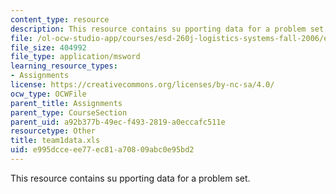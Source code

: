 ```yaml
---
content_type: resource
description: This resource contains su pporting data for a problem set.
file: /ol-ocw-studio-app/courses/esd-260j-logistics-systems-fall-2006/e995dcceee77ec81a70809abc0e95bd2_team1data.xls
file_size: 404992
file_type: application/msword
learning_resource_types:
- Assignments
license: https://creativecommons.org/licenses/by-nc-sa/4.0/
ocw_type: OCWFile
parent_title: Assignments
parent_type: CourseSection
parent_uid: a92b377b-49ec-f493-2819-a0eccafc511e
resourcetype: Other
title: team1data.xls
uid: e995dcce-ee77-ec81-a708-09abc0e95bd2
---
```

This resource contains su pporting data for a problem set.